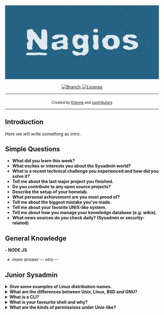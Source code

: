 <p align="center">
    <img src="docs/img/NagiosLogo.png"
        alt="Master">
</p>

<p align="center">
  <a href="https://github.com/dolbyjoab/101-nagios/tree/master">
    <img src="https://img.shields.io/badge/Branch-master-green.svg?longCache=true"
        alt="Branch">
  </a>
  <a href="http://www.gnu.org/licenses/">
    <img src="https://img.shields.io/badge/License-GNU-blue.svg?longCache=true"
        alt="License">
  </a>
</p>

***
<p align="center">
  <sub>Created by
  <a href="dolbyjoab.github.io">Etienne</a> and
  <a href="https://github.com/dolbyjoab/101-nagios/graphs/contributors">
    contributors
  </a>
    </sub>
</p>
  
***

## <a name="general-knowledge">Introduction</a>
Here we will write something as intro.

## <a name="simple-questions">Simple Questions</a>

- <b>What did you learn this week?</b>
- <b>What excites or interests you about the Sysadmin world?</b>
- <b>What is a recent technical challenge you experienced and how did you solve it?</b>
- <b>Tell me about the last major project you finished.</b>
- <b>Do you contribute to any open source projects?</b>
- <b>Describe the setup of your homelab.</b>
- <b>What personal achievement are you most proud of?</b>
- <b>Tell me about the biggest mistake you've made.</b>
- <b>Tell me about your favorite UNIX-like system.</b>
- <b>Tell me about how you manage your knowledge database (e.g. wikis).</b>
- <b>What news sources do you check daily? (Sysadmin or security-related)</b>

## <a name="general-knowledge">General Knowledge</a>
 **- NODE.JS**
 - *more answer*
 -*- otro -*-

## <a name="junior-sysadmin">Junior Sysadmin</a>
<details>
<summary><b>Give some examples of Linux distribution names.</b></summary><br>

- Test 1
- Test 2 
- Test 3

</details>

<details>
<summary><b>What are the differences between Unix, Linux, BSD and GNU?</b></summary><br>

Some answers
</details>

<details>
<summary><b>What is a CLI?</b></summary><br>

<b>CLI</b> is an acronym for Command Line Interface or Command Language Interpreter. The command line is one of the most powerful ways to control your system/computer.

</details>

<details>
<summary><b>What is your favourite shell and why?</b></summary><br>

Some lines, nothing serious.
</details>

<details>
<summary><b>What are the kinds of permissions under Unix-like?</b></summary><br>

- <b>Read</b>: users can read the files or list the directory<br>
- <b>Write</b>: users may write to the file or add new files to the directory<br>
- <b>Execute</b>: users may run the file or lookup a specific file within a directory

</details>
